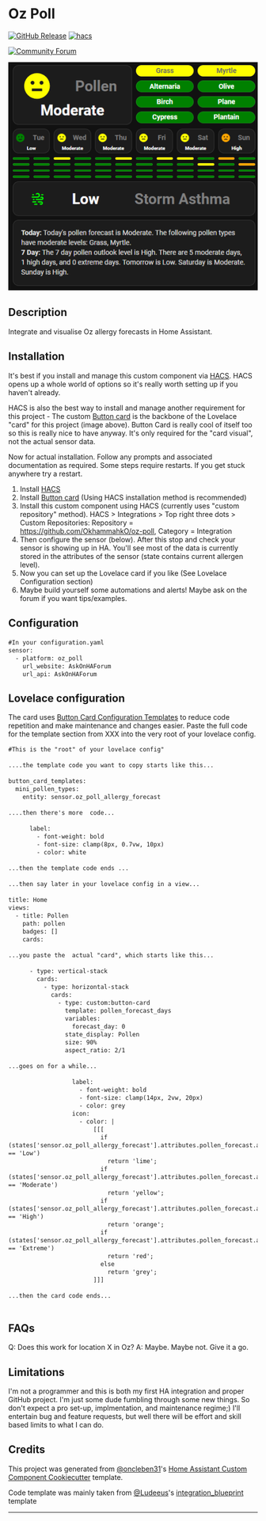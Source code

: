 # Oz Poll

[![GitHub Release][releases-shield]][releases]
[![hacs][hacsbadge]][hacs]

[![Community Forum][forum-shield]][forum]

![AllergyCard][AllergyCard]

## Description

Integrate and visualise Oz allergy forecasts in Home Assistant.

## Installation

It's best if you install and manage this custom component via [HACS](https://hacs.xyz/). HACS opens up a whole world of options so it's really worth setting up if you haven't already.

HACS is also the best way to install and manage another requirement for this project - The custom [Button card](https://github.com/custom-cards/button-card)  is the backbone of the Lovelace "card" for this project (image above). Button Card is really cool of itself too so this is really nice to have anyway. It's only required for the "card visual", not the actual sensor data.

Now for actual installation. Follow any prompts and associated documentation as required. Some steps require restarts. If you get stuck anywhere try a restart.

1. Install [HACS](https://hacs.xyz/)
2. Install [Button card](https://github.com/custom-cards/button-card) (Using HACS installation method is recommended)
3. Install this custom component using HACS (currently uses "custom repository" method). HACS > Integrations > Top right three dots > Custom Repositories: Repository = https://github.com/OkhammahkO/oz-poll, Category = Integration
4. Then configure the sensor (below). After this stop and check your sensor is showing up in HA. You'll see most of the data is currently stored in the attributes of the sensor (state contains current allergen level).
5. Now you can set up the Lovelace card if you like (See Lovelace Configuration section)
7. Maybe build yourself some automations and alerts! Maybe ask on the forum if you want tips/examples. 

## Configuration

```
#In your configuration.yaml
sensor:
  - platform: oz_poll
    url_website: AskOnHAForum
    url_api: AskOnHAForum

```

## Lovelace configuration
The card uses [Button Card Configuration Templates](https://github.com/custom-cards/button-card#configuration-templates) to reduce code repetition and make maintenance and changes easier.
Paste the full code for the template section from XXX  into the very root of your lovelace config.

```
#This is the "root" of your lovelace config"

....the template code you want to copy starts like this...

button_card_templates:
  mini_pollen_types:
    entity: sensor.oz_poll_allergy_forecast

....then there's more  code...

      label:
        - font-weight: bold
        - font-size: clamp(8px, 0.7vw, 10px)
        - color: white

...then the template code ends ...

...then say later in your lovelace config in a view...

title: Home
views:
  - title: Pollen
    path: pollen
    badges: []
    cards:

...you paste the  actual "card", which starts like this...

      - type: vertical-stack
        cards:
          - type: horizontal-stack
            cards:
              - type: custom:button-card
                template: pollen_forecast_days
                variables:
                  forecast_day: 0
                state_display: Pollen
                size: 90%
                aspect_ratio: 2/1

...goes on for a while...

                  label:
                    - font-weight: bold
                    - font-size: clamp(14px, 2vw, 20px)
                    - color: grey
                  icon:
                    - color: |
                        [[[
                          if (states['sensor.oz_poll_allergy_forecast'].attributes.pollen_forecast.asthma_data_regional_today[0].value == 'Low')
                            return 'lime';
                          if (states['sensor.oz_poll_allergy_forecast'].attributes.pollen_forecast.asthma_data_regional_today[0].value == 'Moderate')
                            return 'yellow';
                          if (states['sensor.oz_poll_allergy_forecast'].attributes.pollen_forecast.asthma_data_regional_today[0].value == 'High')
                            return 'orange';
                          if (states['sensor.oz_poll_allergy_forecast'].attributes.pollen_forecast.asthma_data_regional_today[0].value == 'Extreme')
                            return 'red';
                          else
                            return 'grey';
                        ]]]

...then the card code ends...


```

<!---->

## FAQs
Q: Does this work for location X in Oz?
A: Maybe. Maybe not. Give it a go.

## Limitations
I'm not a programmer and this is both my first HA integration and proper GitHub project. I'm just some dude fumbling through some new things. So don't expect a pro set-up, implmentation, and maintenance regime;)
I'll entertain bug and feature requests, but well there will be effort and skill based limits to what I can do.

## Credits

This project was generated from [@oncleben31](https://github.com/oncleben31)'s [Home Assistant Custom Component Cookiecutter](https://github.com/oncleben31/cookiecutter-homeassistant-custom-component) template.

Code template was mainly taken from [@Ludeeus](https://github.com/ludeeus)'s [integration_blueprint][integration_blueprint] template

---

[integration_blueprint]: https://github.com/custom-components/integration_blueprint
[black]: https://github.com/psf/black
[commits-shield]: https://img.shields.io/github/commit-activity/y/OkhammahkO/oz-poll.svg?style=for-the-badge
[commits]: https://github.com/OkhammahkO/oz-poll/commits/main
[hacs]: https://hacs.xyz
[hacsbadge]: https://img.shields.io/badge/HACS-Custom-orange.svg?style=for-the-badge
[discord-shield]: https://img.shields.io/discord/330944238910963714.svg?style=for-the-badge
[AllergyCard]: AllergyCard.png
[forum-shield]: https://img.shields.io/badge/community-forum-brightgreen.svg?style=for-the-badge
[forum]: https://community.home-assistant.io/
[license-shield]: https://img.shields.io/github/license/OkhammahkO/oz-poll.svg?style=for-the-badge
[maintenance-shield]: https://img.shields.io/badge/maintainer-%40OkhammahkO-blue.svg?style=for-the-badge
[releases-shield]: https://img.shields.io/github/release/OkhammahkO/oz-poll.svg?style=for-the-badge
[releases]: https://github.com/OkhammahkO/oz-poll/releases
[user_profile]: https://github.com/OkhammahkO
